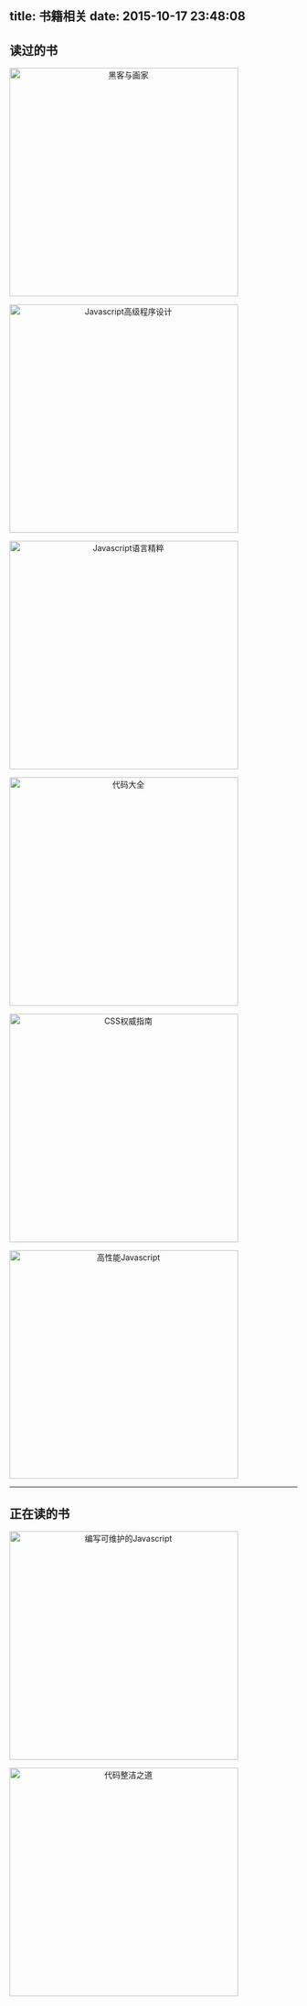 title: 书籍相关
date: 2015-10-17 23:48:08
---

<style>
	img{
		width:400px;		
        text-align: center;
  		margin: 0 auto;
	}
</style>

## 读过的书

[![黑客与画家](http://ec4.images-amazon.com/images/I/814sd5dOUfL.jpg "黑客与画家")](http://www.amazon.cn/%E9%BB%91%E5%AE%A2%E4%B8%8E%E7%94%BB%E5%AE%B6-%E7%A1%85%E8%B0%B7%E5%88%9B%E4%B8%9A%E4%B9%8B%E7%88%B6Paul-Graham%E6%96%87%E9%9B%86-Paul-Graham/dp/B004WHZGZQ/ref=sr_1_1?ie=UTF8&qid=1445099207&sr=8-1&keywords=%E9%BB%91%E5%AE%A2%E4%B8%8E%E7%94%BB%E5%AE%B6)



[![Javascript高级程序设计](http://ec4.images-amazon.com/images/I/51voLbgpMiL.jpg "Javascript高级程序设计")](http://www.amazon.cn/JavaScript%E9%AB%98%E7%BA%A7%E7%A8%8B%E5%BA%8F%E8%AE%BE%E8%AE%A1-%E6%B3%BD%E5%8D%A1%E6%96%AF/dp/B007OQQVMY/ref=sr_1_1?ie=UTF8&qid=1445100002&sr=8-1&keywords=javascript+dom%E9%AB%98%E7%BA%A7%E7%A8%8B%E5%BA%8F%E8%AE%BE%E8%AE%A1)



[![Javascript语言精粹](http://ec4.images-amazon.com/images/I/51N9e3qVxaL.jpg "Javascript语言精粹")](http://www.amazon.cn/JavaScript%E8%AF%AD%E8%A8%80%E7%B2%BE%E7%B2%B9-%E9%81%93%E6%A0%BC%E6%8B%89%E6%96%AF%E2%80%A2%E5%85%8B%E7%BD%97%E5%85%8B%E7%A6%8F%E5%BE%B7/dp/B0097CON2S/ref=sr_1_1?ie=UTF8&qid=1445100104&sr=8-1&keywords=javascript%E8%AF%AD%E8%A8%80%E7%B2%BE%E7%B2%B9+%E4%BF%AE%E8%AE%A2%E7%89%88)



[![代码大全](http://ec4.images-amazon.com/images/I/51pr526Ne8L.jpg "代码大全")](http://www.amazon.cn/%E4%BB%A3%E7%A0%81%E5%A4%A7%E5%85%A8-%E5%8F%B2%E8%92%82%E5%A4%AB%E2%80%A2%E8%BF%88%E5%85%8B%E5%BA%B7%E5%A5%88%E5%B0%94/dp/B0061XKRXA/ref=sr_1_1?ie=UTF8&qid=1445100209&sr=8-1&keywords=%E4%BB%A3%E7%A0%81%E5%A4%A7%E5%85%A8)



[![CSS权威指南](http://ec8.images-amazon.com/images/I/51P-xHTkLYL.jpg "CSS权威指南")](http://www.amazon.cn/CSS%E6%9D%83%E5%A8%81%E6%8C%87%E5%8D%97-%E8%BF%88%E8%80%B6/dp/B0011F5SIC/ref=sr_1_1?ie=UTF8&qid=1445100257&sr=8-1&keywords=css%E6%9D%83%E5%A8%81%E6%8C%87%E5%8D%97)

[![高性能Javascript](http://ec4.images-amazon.com/images/I/71X0GiGtXgL.jpg "高性能Javascript")](http://www.amazon.cn/%E9%AB%98%E6%80%A7%E8%83%BDJavaScript-%E5%B0%BC%E5%8F%A4%E6%8B%89%E6%96%AF-%E6%B3%BD%E5%8D%A1%E6%96%AF/dp/B013SGB2AO/ref=sr_1_1?ie=UTF8&qid=1445260917&sr=8-1&keywords=%E9%AB%98%E6%80%A7%E8%83%BDjavascript)


---


## 正在读的书
[![编写可维护的Javascript](http://ec4.images-amazon.com/images/I/81WeVi6GPhL.jpg "编写可维护的Javascript")](http://www.amazon.cn/%E7%BC%96%E5%86%99%E5%8F%AF%E7%BB%B4%E6%8A%A4%E7%9A%84JavaScript-%E6%89%8E%E5%8D%A1%E6%96%AF/dp/B00BQ7RMW0/ref=sr_1_1?ie=UTF8&qid=1445100331&sr=8-1&keywords=%E7%BC%96%E5%86%99%E5%8F%AF%E7%BB%B4%E6%8A%A4%E7%9A%84javascript)



[![代码整洁之道](http://ec4.images-amazon.com/images/I/41ddx-8un8L.jpg "代码整洁之道")](http://www.amazon.cn/%E4%BB%A3%E7%A0%81%E6%95%B4%E6%B4%81%E4%B9%8B%E9%81%93-%E9%A9%AC%E4%B8%81/dp/B0031M9GHC/ref=sr_1_1?ie=UTF8&qid=1445101201&sr=8-1&keywords=%E4%BB%A3%E7%A0%81%E6%95%B4%E6%B4%81%E4%B9%8B%E9%81%93)